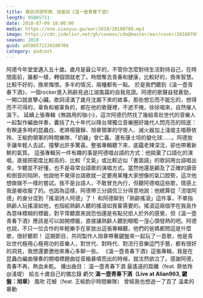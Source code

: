 ```yaml
---
title: 專訪流氓阿德、旭章談《溫一壺青春下酒》
length: 95865711
date: 2018-07-09 18:00:00
media: https://one.xiaoyuu.ga/ear/2018/20180709.mp3
image: https://cdn.jsdelivr.net/gh/coxmos/cdn@master/ear/cover/20180709.jpeg
season: 2018
guid: a9586571120180709
category: podcast
---
```


阿德今年堂堂邁入五十歲。歲月是最公平的，不管你怎麼對待生活對待自己，在時間面前，誰都一樣，轉個頭就老了。時間奪去青春和健康，比較好的，換來智慧。比較不好的，換來悔恨。多半的情況，兩種都有一點。
於是我們聽到《溫一壺青春下酒》，一個rocker進入熟齡見過江湖風霜的自我見證。阿德的歌聲益發蒼勁，一開口就直擊心臟。歌詞浸滿了歲月沈澱下來的故事，那些想忘而不能忘的，想得而不可得的，辜負和被辜負的，都在他的歌聲裡，不遮不掩，徐徐唱來，自然催人淚下。
延續上張專輯《無路用的咖小》，這次阿德仍然找了幾組青壯世代的音樂人一起製作編曲伴奏，囊括了九十年代以降台灣獨立音樂圈好幾代人閃亮亮的班底：有睽違多時的昆蟲白、老將楊聲錚、旭章領軍的守夜人、滅火器加上淺堤主唱蔡依玲、王榆鈞領軍的時間樂隊、「奶雞」曾仁義、還有康士坦的變化球……。阿德放手讓年輕人去試，撞擊出許多驚喜。整張專輯聽下來，底蘊老辣深沈，卻也帶著新鮮的氣質。
這張專輯另一件有趣的事是阿德唱台語的方式：他拋棄了口語化的演唱，直接把密度比較高的、比較「文氣」或比較近似「書面語」的歌詞用台語唱出來，乍聽並不好懂，也不是尋常台語歌的演唱方式。當然他還是顧及了正確的讀音和倒音的陷阱，他說他不覺得台語歌就一定要用某種大家想像的氣口腔勢，這次他想做做不一樣的嘗試。我不是台語人，不敢冒充內行，但聽阿德唱這些歌，情感上我是被收服了的。也因為這樣，阿德帶三分調侃三分得意地說：他總算從「流氓阿德」的身分混到「搖滾詩人阿德」了！
和阿德聊到「熟齡搖滾」這件事，不單指熟齡人玩搖滾如他，也指給熟齡人聽的搖滾如我輩需要的。搖滾這兩個字在我島作為意味模糊的標籤，對平常聽眾來說恐怕還是有點兒拒人於外的感覺，但《溫一壺青春下酒》應該是可以拋開標籤，直接讓熟齡人聽到眼眶一溼心頭發熱的吧。阿德也說，不只一位合作的年輕樂手在家放出這張專輯聽，他們的爸媽都問這是什麼歌，很好聽耶！
這期節目，共同製作人旭章帶著鍵盤來一起玩了一首歌，他是青壯世代極用心極用功的音樂人，對世代、對時代、對流行音樂這門手藝，都有很好的洞見，我想還要邀他來專心多聊一些。
《溫一壺青春下酒》這張專輯，我是在昆蟲白編曲彈奏的開唱標題曲從音箱暴噴而出的時候，就泫然欲泣了。感謝阿德，青春不再，熱血未乾。
播出曲目：
溫一壺靑春下酒
最遙遠的距離（feat. 蔡依玲@淺堤）
給五十歲自己的備忘錄
虧欠
<strong>溫一壺靑春下酒（Live at Alian963, 鍵盤：旭章）</strong>
風吹
花帔（feat. 王榆鈞＠時間樂隊）
曾經我也想過一了百了
溫柔的暴動

